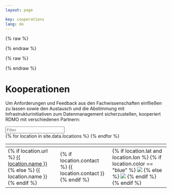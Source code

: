 ```yaml
---
layout: page

key: cooperations
lang: de
---
```


<link rel="stylesheet" href="{{ site.baseurl }}/css/leaflet.css" />

<script>
    var _locations = {{ site.data.locations | jsonify }};
</script>

{% raw  %}
<script id="popup-template" type="text/x-handlebars-template">

<h4>{{name}}</h4>

<dl>
    {{#if url}}
        <dt>URL</dt>
        <dd><a href="{{url}}" target="_blank">{{url}}</a></dd>
    {{/if}}
    {{#if contact}}
        <dt>Kontakt</dt>
        <dd>{{contact}}</dd>
    {{/if}}
    {{#if discipline}}
        <dt>Disziplin</dt>
        <dd>{{discipline}}</dd>
    {{/if}}
    {{#if description}}
        <dt>Beschreibung</dt>
        <dd>{{description}}</dd>
    {{/if}}
</dl>

</script>
{% endraw %}

{% raw  %}
<script id="legend-template" type="text/x-handlebars-template">

<p>
    <img src="./img/icons/marker-icon-blue.png" /> Produktiv-Instanzen
</p>
<p>
    <img src="./img/icons/marker-icon-grey.png" /> Test-Instanzen
</p>

</script>
{% endraw %}

<script src="{{ site.baseurl }}/js/func.js"></script>
<script src="{{ site.baseurl }}/js/handlebars.min.js"></script>
<script src="{{ site.baseurl }}/js/leaflet.js"></script>
<script src="{{ site.baseurl }}/js/map.js"></script>

<script src="{{ site.baseurl }}/js/tablesorter.min.js"></script>
<script src="{{ site.baseurl }}/js/tablesorter.widgets.js"></script>
<link rel="stylesheet" type="text/css" href="./css/table.css">

<div id="map" class="map"></div>

Kooperationen
=============

Um Anforderungen und Feedback aus den Fachwissenschaften einfließen zu lassen sowie den Austausch und die Abstimmung mit Infrastrukturinitiativen zum Datenmanagement sicherzustellen, kooperiert RDMO mit verschiedenen Partnern:

<div>
    <div class="no_entries"></div>
    <input class="tabfilter" type="search" data-column="all" placeholder="Filter">
</div>

<table id="partners" class="tablesorter">
    <thead>
        <th class="name"></th>
        <th class="contact"></th>
        <th class="instance"></th>
    </thead>
    <tbody>
        {% for location in site.data.locations %}
            <tr>
                <td class="name">
                    {% if location.url %}
                        <a href="{{ location.url }}">{{ location.name }}</a>
                    {% else %}
                        {{ location.name }}
                    {% endif %}
                </td>
                <td class="contact">
                    {% if location.contact %}
                        {{ location.contact }}
                    {% endif %}
                </td>
                <td id="{{ location.name | slugify: latin }}" class="instance">
                    {% if location.lat and location.lon %}
                        {% if location.color == "blue" %}
                            <p style="display: none">live</p>
                            <img src="./img/icons/marker-icon-blue.png" />
                        {% else %}
                            <p style="display: none">test</p>
                            <img src="./img/icons/marker-icon-grey.png" />
                        {% endif %}
                        <script>
                            $("#{{ location.name | slugify }}")
                            .on("click", function(){
                                open_marker(
                                    "{{ location.name | slugify }}",
                                    [{{ location.lat }}, {{ location.lon }}],
                                    "{{ location.description | size }}"
                                );
                            });
                        </script>
                    {% endif %}
                </td>
            </tr>
        {% endfor %}
    </tbody>
</table>

<script>
    $(document).ready(function() {
        init_table();
    });
</script>
